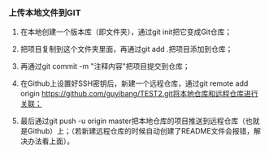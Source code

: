 ### 上传本地文件到GIT

1. 在本地创建一个版本库（即文件夹），通过git init把它变成Git仓库；

2. 把项目复制到这个文件夹里面，再通过git add .把项目添加到仓库；

3. 再通过git commit -m "注释内容"把项目提交到仓库；

4. 在Github上设置好SSH密钥后，新建一个远程仓库，通过git remote add origin https://github.com/guyibang/TEST2.git将本地仓库和远程仓库进行关联；

5. 最后通过git push -u origin master把本地仓库的项目推送到远程仓库（也就是Github）上；（若新建远程仓库的时候自动创建了README文件会报错，解决办法看上面）。

   

   

   

   